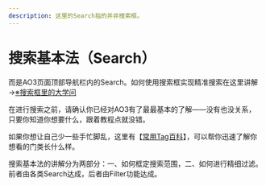 ```yaml
---
description: 这里的Search指的并非搜索框。
---
```


# 搜索基本法（Search）

而是AO3页面顶部导航栏内的Search。如何使用搜索框实现精准搜索在这里讲解→[※搜索框里的大学问](../sou-suo-kuang-li-de-da-xue-wen.md)

在进行搜索之前，请确认你已经对AO3有了最最基本的了解——没有也没关系，只要你知道你想要什么，跟着教程点就没错。

如果你想让自己少一些手忙脚乱，这里有【[常用Tag百科](../chang-yong-tag-bai-ke.md)】，可以帮你迅速了解你想看的门类长什么样。

搜索基本法的讲解分为两部分：一、如何框定搜索范围，二、如何进行精细过滤。前者由各类Search达成，后者由Filter功能达成。
